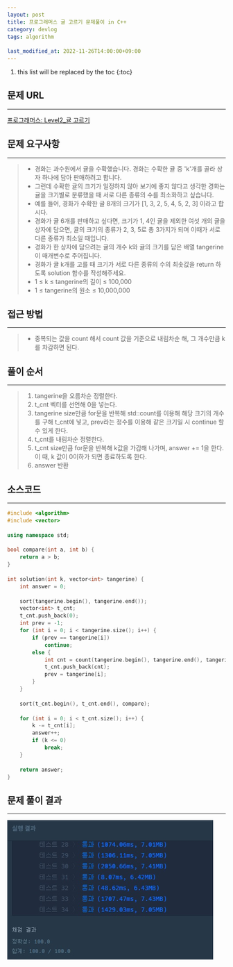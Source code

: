 ```yaml
---
layout: post
title: 프로그래머스 귤 고르기 문제풀이 in C++
category: devlog
tags: algorithm

last_modified_at: 2022-11-26T14:00:00+09:00
---
```


1. this list will be replaced by the toc
{:toc}

## 문제 URL
---
[프로그래머스: Level2_귤 고르기](https://school.programmers.co.kr/learn/courses/30/lessons/138476?language=cpp)


## 문제 요구사항
---
> + 경화는 과수원에서 귤을 수확했습니다. 경화는 수확한 귤 중 'k'개를 골라 상자 하나에 담아 판매하려고 합니다. 
> + 그런데 수확한 귤의 크기가 일정하지 않아 보기에 좋지 않다고 생각한 경화는 귤을 크기별로 분류했을 때 서로 다른 종류의 수를 최소화하고 싶습니다.
> + 예를 들어, 경화가 수확한 귤 8개의 크기가 [1, 3, 2, 5, 4, 5, 2, 3] 이라고 합시다. 
> + 경화가 귤 6개를 판매하고 싶다면, 크기가 1, 4인 귤을 제외한 여섯 개의 귤을 상자에 담으면, 귤의 크기의 종류가 2, 3, 5로 총 3가지가 되며 이때가 서로 다른 종류가 최소일 때입니다.
> + 경화가 한 상자에 담으려는 귤의 개수 k와 귤의 크기를 담은 배열 tangerine이 매개변수로 주어집니다. 
> + 경화가 귤 k개를 고를 때 크기가 서로 다른 종류의 수의 최솟값을 return 하도록 solution 함수를 작성해주세요.
> + 1 ≤ k ≤ tangerine의 길이 ≤ 100,000
> + 1 ≤ tangerine의 원소 ≤ 10,000,000


## 접근 방법
---
> + 중복되는 값을 count 해서 count 값을 기준으로 내림차순 해, 그 개수만큼 k를 차감하면 된다.


## 풀이 순서
---
> 1. tangerine을 오름차순 정렬한다.
> 2. t_cnt 벡터를 선언해 0을 넣는다.
> 3. tangerine size만큼 for문을 반복해 std::count를 이용해 해당 크기의 개수를 구해 t_cnt에 넣고, prev라는 정수를 이용해 같은 크기일 시 continue 할 수 있게 한다.
> 4. t_cnt를 내림차순 정렬한다.
> 5. t_cnt size만큼 for문을 반복해 k값을 가감해 나가며, answer += 1을 한다. 이 때, k 값이 0이하가 되면 종료하도록 한다.
> 6. answer 반환


## 소스코드
---
~~~c++
#include <algorithm>
#include <vector>

using namespace std;

bool compare(int a, int b) {
    return a > b;
}

int solution(int k, vector<int> tangerine) {
    int answer = 0;

    sort(tangerine.begin(), tangerine.end());
    vector<int> t_cnt;
    t_cnt.push_back(0);
    int prev = -1;
    for (int i = 0; i < tangerine.size(); i++) {
        if (prev == tangerine[i])
            continue;
        else {
            int cnt = count(tangerine.begin(), tangerine.end(), tangerine[i]);
            t_cnt.push_back(cnt);
            prev = tangerine[i];
        }
    }

    sort(t_cnt.begin(), t_cnt.end(), compare);

    for (int i = 0; i < t_cnt.size(); i++) {
        k -= t_cnt[i];
        answer++;
        if (k <= 0)
            break;
    }

    return answer;
}
~~~

## 문제 풀이 결과
---
<img src="/assets/img/post-img/algorithm/2022-11-26-pgs-Select_Tangerine/result.jpg">